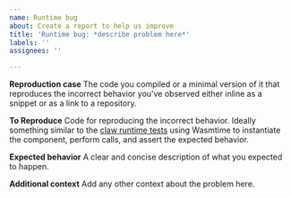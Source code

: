 ```yaml
---
name: Runtime bug
about: Create a report to help us improve
title: 'Runtime bug: *describe problem here*'
labels: ''
assignees: ''

---
```


<!-- Only use this template when your code compiles without errors but behaves incorrectly when run. -->
<!-- Make sure that your issue is not already represented by an existing bug or feature request. -->

**Reproduction case**
The code you compiled or a minimal version of it that reproduces the incorrect behavior you've observed either inline as a snippet or as a link to a repository.

**To Reproduce**
Code for reproducing the incorrect behavior.
Ideally something similar to the [claw runtime tests](https://github.com/esoterra/claw-lang/blob/main/tests/runtime.rs) using Wasmtime to instantiate the component, perform calls, and assert the expected behavior.

**Expected behavior**
A clear and concise description of what you expected to happen.

**Additional context**
Add any other context about the problem here.
